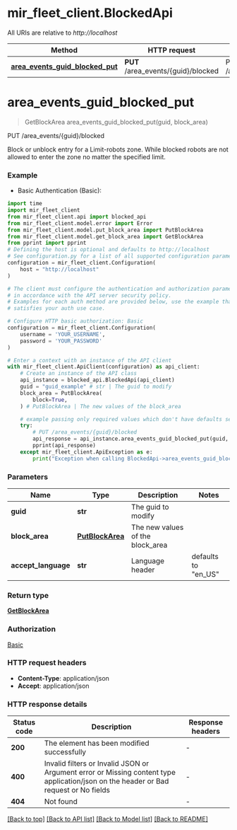 # mir_fleet_client.BlockedApi

All URIs are relative to *http://localhost*

Method | HTTP request | Description
------------- | ------------- | -------------
[**area_events_guid_blocked_put**](BlockedApi.md#area_events_guid_blocked_put) | **PUT** /area_events/{guid}/blocked | PUT /area_events/{guid}/blocked


# **area_events_guid_blocked_put**
> GetBlockArea area_events_guid_blocked_put(guid, block_area)

PUT /area_events/{guid}/blocked

Block or unblock entry for a Limit-robots zone. While blocked robots are not allowed to enter the zone no matter the specified limit.

### Example

* Basic Authentication (Basic):

```python
import time
import mir_fleet_client
from mir_fleet_client.api import blocked_api
from mir_fleet_client.model.error import Error
from mir_fleet_client.model.put_block_area import PutBlockArea
from mir_fleet_client.model.get_block_area import GetBlockArea
from pprint import pprint
# Defining the host is optional and defaults to http://localhost
# See configuration.py for a list of all supported configuration parameters.
configuration = mir_fleet_client.Configuration(
    host = "http://localhost"
)

# The client must configure the authentication and authorization parameters
# in accordance with the API server security policy.
# Examples for each auth method are provided below, use the example that
# satisfies your auth use case.

# Configure HTTP basic authorization: Basic
configuration = mir_fleet_client.Configuration(
    username = 'YOUR_USERNAME',
    password = 'YOUR_PASSWORD'
)

# Enter a context with an instance of the API client
with mir_fleet_client.ApiClient(configuration) as api_client:
    # Create an instance of the API class
    api_instance = blocked_api.BlockedApi(api_client)
    guid = "guid_example" # str | The guid to modify
    block_area = PutBlockArea(
        block=True,
    ) # PutBlockArea | The new values of the block_area

    # example passing only required values which don't have defaults set
    try:
        # PUT /area_events/{guid}/blocked
        api_response = api_instance.area_events_guid_blocked_put(guid, block_area)
        pprint(api_response)
    except mir_fleet_client.ApiException as e:
        print("Exception when calling BlockedApi->area_events_guid_blocked_put: %s\n" % e)
```


### Parameters

Name | Type | Description  | Notes
------------- | ------------- | ------------- | -------------
 **guid** | **str**| The guid to modify |
 **block_area** | [**PutBlockArea**](PutBlockArea.md)| The new values of the block_area |
 **accept_language** | **str**| Language header | defaults to "en_US"

### Return type

[**GetBlockArea**](GetBlockArea.md)

### Authorization

[Basic](../README.md#Basic)

### HTTP request headers

 - **Content-Type**: application/json
 - **Accept**: application/json


### HTTP response details

| Status code | Description | Response headers |
|-------------|-------------|------------------|
**200** | The element has been modified successfully |  -  |
**400** | Invalid filters or Invalid JSON or Argument error or Missing content type application/json on the header or Bad request or No fields |  -  |
**404** | Not found |  -  |

[[Back to top]](#) [[Back to API list]](../README.md#documentation-for-api-endpoints) [[Back to Model list]](../README.md#documentation-for-models) [[Back to README]](../README.md)

